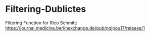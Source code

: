 # Filtering-Dublictes
Filtering Function for Rico Schmitt: https://journal.medicine.berlinexchange.de/pub/nqjpou17/release/1
